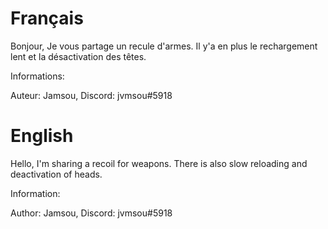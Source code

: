 # Français

Bonjour,
Je vous partage un recule d'armes. Il y'a en plus le rechargement lent et la désactivation des têtes.

Informations:

Auteur: Jamsou,
Discord: jvmsou#5918

# English

Hello,
I'm sharing a recoil for weapons. There is also slow reloading and deactivation of heads.

Information:

Author: Jamsou,
Discord: jvmsou#5918
